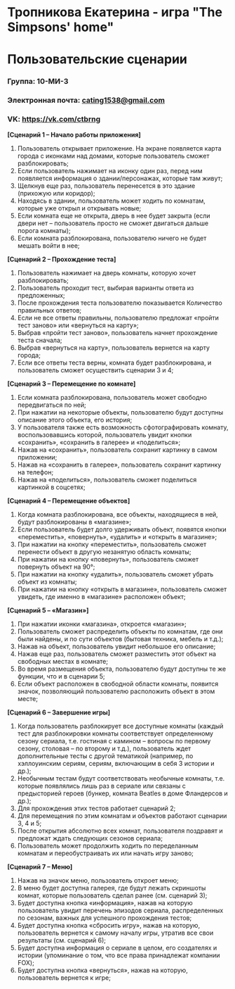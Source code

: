 # Тропникова Екатерина - игра "The Simpsons' home"
# Пользовательские сценарии

### Группа: 10-МИ-3

### Электронная почта: cating1538@gmail.com

### VK: https://vk.com/ctbrng


**[Сценарий 1 – Начало работы приложения]**
1)	Пользователь открывает приложение. На экране появляется карта города с иконками над домами, которые пользователь сможет разблокировать;
2)	Если пользователь нажимает на иконку один раз, перед ним появляется информация о здании/персонажах, которые там живут;
3)	Щелкнув еще раз, пользователь перенесется в это здание (прихожую или коридор);
4)	Находясь в здании, пользователь может ходить по комнатам, которые уже открыл и открывать новые;
5)	Если комната еще не открыта, дверь в нее будет закрыта (если двери нет – пользователь просто не сможет двигаться дальше порога комнаты);
6)	Если комната разблокирована, пользователю ничего не будет мешать войти в нее;

**[Сценарий 2 – Прохождение теста]**
1)	Пользователь нажимает на дверь комнаты, которую хочет разблокировать;
2)	Пользователь проходит тест, выбирая варианты ответа из предложенных;
3)	После прохождения теста пользователю показывается Количество правильных ответов;
4)	Если не все ответы правильны, пользователю предложат «пройти тест заново» или «вернуться на карту»;
5)	Выбрав «пройти тест заново», пользователь начнет прохождение теста сначала;
6)	Выбрав «вернуться на карту», пользователь вернется на карту города;
7)	Если все ответы теста верны, комната будет разблокирована, и пользователь сможет осуществить сценарии 3 и 4;

**[Сценарий 3 – Перемещение по комнате]**
1)	Если комната разблокирована, пользователь может свободно передвигаться по ней;
2)	При нажатии на некоторые объекты, пользователю будут доступны описание этого объекта, его история;
3)	 У пользователя также есть возможность сфотографировать комнату, воспользовавшись которой, пользователь увидит кнопки «сохранить», «сохранить в галерее» и «поделиться»;
4)	Нажав на «сохранить», пользователь сохранит картинку в самом приложении;
5)	Нажав на «сохранить в галерее», пользователь сохранит картинку на телефон;
6)	Нажав на «поделиться», пользователь сможет поделиться картинкой в соцсетях;

**[Сценарий 4 – Перемещение объектов]**
1)	Когда комната разблокирована, все объекты, находящиеся в ней, будут разблокированы в «магазине»;
2)	Если пользователь будет долго удерживать объект, появятся кнопки «переместить», «повернуть», «удалить» и «открыть в магазине»;
3)	При нажатии на кнопку «переместить», пользователь сможет перенести объект в другую незанятую область комнаты;
4)	При нажатии на кнопку «повернуть», пользователь сможет повернуть объект на 90°;
5)	При нажатии на кнопку «удалить», пользователь сможет убрать объект из комнаты;
6)	При нажатии на кнопку «открыть в магазине», пользователь сможет увидеть, где именно в «магазине» расположен объект;

**[Сценарий 5 – «Магазин»]**
1)	При нажатии иконки «магазина», откроется «магазин»;
2)	Пользователь сможет распределить объекты по комнатам, где они были найдены, и по сути объектов (бытовая техника, мебель и т.д.);
3)	Нажав на объект, пользователь увидит небольшое его описание;
4)	Нажав еще раз, пользователь сможет разместить этот объект на свободных местах в комнате;
5)	Во время размещения объекта, пользователю будут доступны те же функции, что и в сценарии 5;
6)	Если объект расположен в свободной области комнаты, появится значок, позволяющий пользователю расположить объект в этом месте;

**[Сценарий 6 – Завершение игры]**
1)	Когда пользователь разблокирует все доступные комнаты (каждый тест для разблокировки комнаты соответствует определенному сезону сериала, т.е. гостиная с камином – вопросы по первому сезону, столовая – по второму и т.д.), пользователь ждет дополнительные тесты с другой тематикой (например, по хэллоуинским сериям, сериям, включающим в себя 3 истории и др.);
2)	Необычным тестам будут соответствовать необычные комнаты, т.е. которые появлялись лишь раз в сериале или связаны с предысторией героев (бункер, комната Beatles в доме Фландерсов и др.);
3)	Для прохождения этих тестов работает сценарий 2;
4)	Для перемещения по этим комнатам и объектов работают сценарии 3, 4 и 5;
5)	После открытия абсолютно всех комнат, пользователя поздравят и предложат ждать следующих сезонов сериала;
6)	Пользователь может продолжить ходить по переделанным комнатам и переобустраивать их или начать игру заново;

**[Сценарий 7 – Меню]**
1)	Нажав на значок меню, пользователь откроет меню;
2)	В меню будет доступна галерея, где будут лежать скриншоты комнат, которые пользователь сделал ранее (см. сценарий 3);
3)	Будет доступна кнопка «информация», нажав на которую пользователь увидит перечень эпизодов сериала, распределенных по сезонам, важных для успешного прохождения тестов;
4)	Будет доступна кнопка «сбросить игру», нажав на которую, пользователь вернется к самому началу игры, утратив все свои результаты (см. сценарий 6);
5)	Будет доступна информация о сериале в целом, его создателях и истории (упоминание о том, что все права принадлежат компании FOX);
6)	Будет доступна кнопка «вернуться», нажав на которую, пользователь вернется к игре;
